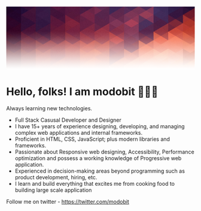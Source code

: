 ![alt text](https://raw.githubusercontent.com/modobit/modobit/main/images/1500x500.png)

# Hello, folks! I am modobit 👨🏻‍💻 
Always learning new technologies.  
* Full Stack Casusal Developer and Designer
* I have 15+ years of experience designing, developing, and managing complex web applications and internal frameworks. 
* Proficient in HTML, CSS, JavaScript; plus modern libraries and frameworks.
* Passionate about Responsive web designing, Accessibility, Performance optimization and possess a working knowledge of Progressive web application.
* Experienced in decision-making areas beyond programming such as product development, hiring, etc.
* I learn and build everything that excites me from cooking food to building large scale application

Follow me on twitter - https://twitter.com/modobit
